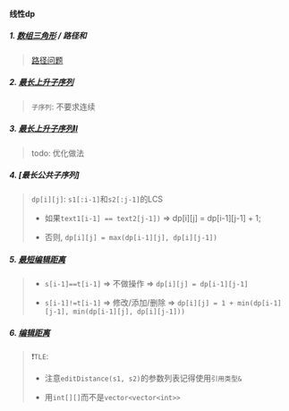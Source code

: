 #### 线性dp

##### 1. [数组三角形](/acwing/Section%205/2_%E6%95%B0%E5%AD%97%E4%B8%89%E8%A7%92%E5%BD%A2.cpp) / 路径和
> [路径问题](/markdown/%E4%B8%93%E9%A2%98%20-%20DP%20-%20%E8%B7%AF%E5%BE%84%E9%97%AE%E9%A2%98.md)

##### 2. [最长上升子序列](/acwing/Section%205/2_%E6%9C%80%E9%95%BF%E4%B8%8A%E5%8D%87%E5%AD%90%E5%BA%8F%E5%88%97.cpp)
> `子序列`: 不要求连续

##### 3. [最长上升子序列II](/acwing/Section%205/2_%E6%9C%80%E9%95%BF%E4%B8%8A%E5%8D%87%E5%AD%90%E5%BA%8F%E5%88%97II.cpp)
> todo: 优化做法

##### 4. [最长公共子序列]
> `dp[i][j]`: `s1[:i-1]`和`s2[:j-1]`的LCS
> - 如果`text1[i-1] == text2[j-1])` => dp[i][j] = dp[i-1][j-1] + 1;
> 
> - 否则, `dp[i][j] = max(dp[i-1][j], dp[i][j-1])`

##### 5. [最短编辑距离](/acwing/Section%205/2_%E6%9C%80%E7%9F%AD%E7%BC%96%E8%BE%91%E8%B7%9D%E7%A6%BB.cpp)
> - `s[i-1]==t[i-1]` => 不做操作 => `dp[i][j] = dp[i-1][j-1]`
> 
> - `s[i-1]!=t[i-1]` => 修改/添加/删除 => `dp[i][j] = 1 + min(dp[i-1][j-1], min(dp[i-1][j], dp[i][j-1]))`

##### 6. [编辑距离](/acwing/Section%205/2_%E7%BC%96%E8%BE%91%E8%B7%9D%E7%A6%BB.cpp)
> ❗️`TLE`: 
> 
> - 注意`editDistance(s1, s2)`的参数列表记得使用`引用类型&`
> 
> - 用`int[][]`而不是`vector<vector<int>>`
